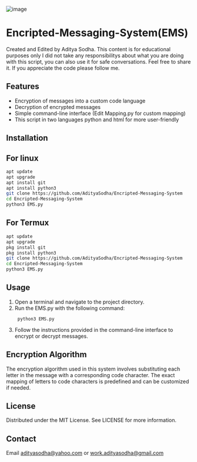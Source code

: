 ![image](https://github.com/user-attachments/assets/0460c987-68dc-4bb1-aa59-ea45ed353a88)
# Encripted-Messaging-System(EMS)
Created and Edited by Aditya Sodha.
This content is for educational purposes only I did not take any responsibilitys about what you are doing with this script,
you can also use it for safe conversations. Feel free to share it.
If you appreciate the code please follow me.
## Features
* Encryption of messages into a custom code language
* Decryption of encrypted messages
* Simple command-line interface
  (Edit Mapping.py for custom mapping) 
* This script in two languages python and       html for more user-friendly 
  
## Installation
## For linux
```bash
apt update
apt upgrade
apt install git
apt install python3
git clone https://github.com/AdityaSodha/Encripted-Messaging-System
cd Encripted-Messaging-System
python3 EMS.py
```
## For Termux
```bash
apt update
apt upgrade
pkg install git
pkg install python3
git clone https://github.com/AdityaSodha/Encripted-Messaging-System
cd Encripted-Messaging-System
python3 EMS.py
```
## Usage
1. Open a terminal and navigate to the project directory.
2. Run the EMS.py with the following command:
   ```shell
    python3 EMS.py
   ```
3. Follow the instructions provided in the command-line interface to encrypt or decrypt messages.
## Encryption Algorithm
The encryption algorithm used in this system involves substituting each letter in the message with a corresponding code character. The exact mapping of letters to code characters is predefined and can be customized if needed.
## License
Distributed under the MIT License. See LICENSE for more information.
## Contact
Email adityasodha@yahoo.com or work.adityasodha@gmail.com
